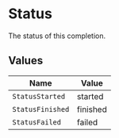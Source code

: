 # Status

The status of this completion.


## Values

| Name             | Value            |
| ---------------- | ---------------- |
| `StatusStarted`  | started          |
| `StatusFinished` | finished         |
| `StatusFailed`   | failed           |